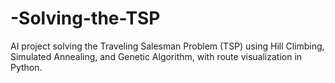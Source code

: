 # -Solving-the-TSP
AI project solving the Traveling Salesman Problem (TSP) using Hill Climbing, Simulated Annealing, and Genetic Algorithm, with route visualization in Python.
